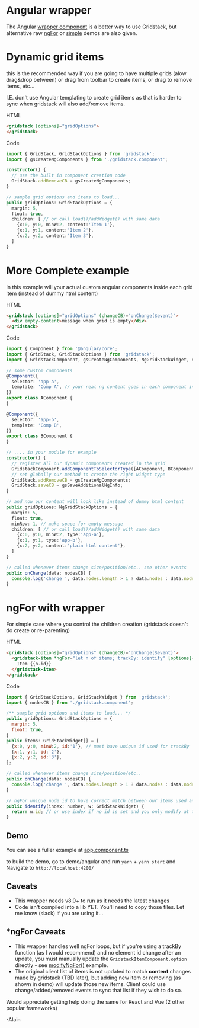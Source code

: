 # Angular wrapper

The Angular [wrapper component](./gridstack.component.ts) <gridstack> is a better way to use Gridstack, but alternative raw [ngFor](./ngFor.ts) or [simple](./simple.ts) demos are also given.

# Dynamic grid items
this is the recommended way if you are going to have multiple grids (alow drag&drop between) or drag from toolbar to create items, or drag to remove items, etc...

I.E. don't use Angular templating to create grid items as that is harder to sync when gridstack will also add/remove items.

HTML 
```html
<gridstack [options]="gridOptions">
</gridstack>
```
Code
```ts
import { GridStack, GridStackOptions } from 'gridstack';
import { gsCreateNgComponents } from './gridstack.component';

constructor() {
  // use the built in component creation code
  GridStack.addRemoveCB = gsCreateNgComponents;
}

// sample grid options and items to load...
public gridOptions: GridStackOptions = {
  margin: 5,
  float: true,
  children: [ // or call load()/addWidget() with same data
    {x:0, y:0, minW:2, content:'Item 1'},
    {x:1, y:1, content:'Item 2'},
    {x:2, y:2, content:'Item 3'},
  ]
}
```

# More Complete example
In this example will your actual custom angular components inside each grid item (instead of dummy html content)

HTML 
```html
<gridstack [options]="gridOptions" (changeCB)="onChange($event)">
  <div empty-content>message when grid is empty</div>
</gridstack>
```

Code
```ts
import { Component } from '@angular/core';
import { GridStack, GridStackOptions } from 'gridstack';
import { GridstackComponent, gsCreateNgComponents, NgGridStackWidget, nodesCB } from './gridstack.component';

// some custom components
@Component({
  selector: 'app-a',
  template: 'Comp A', // your real ng content goes in each component instead...
})
export class AComponent {
}

@Component({
  selector: 'app-b',
  template: 'Comp B',
})
export class BComponent {
}

// .... in your module for example
constructor() {
  // register all our dynamic components created in the grid
  GridstackComponent.addComponentToSelectorType([AComponent, BComponent]);
  // set globally our method to create the right widget type
  GridStack.addRemoveCB = gsCreateNgComponents;
  GridStack.saveCB = gsSaveAdditionalNgInfo;
}

// and now our content will look like instead of dummy html content
public gridOptions: NgGridStackOptions = {
  margin: 5,
  float: true,
  minRow: 1, // make space for empty message
  children: [ // or call load()/addWidget() with same data
    {x:0, y:0, minW:2, type:'app-a'},
    {x:1, y:1, type:'app-b'},
    {x:2, y:2, content:'plain html content'},
  ]
}

// called whenever items change size/position/etc.. see other events
public onChange(data: nodesCB) {
  console.log('change ', data.nodes.length > 1 ? data.nodes : data.nodes[0]);
}
```

# ngFor with wrapper
For simple case where you control the children creation (gridstack doesn't do create or re-parenting)

HTML 
```html
<gridstack [options]="gridOptions" (changeCB)="onChange($event)">
  <gridstack-item *ngFor="let n of items; trackBy: identify" [options]="n">
    Item {{n.id}}
  </gridstack-item>
</gridstack>
```

Code
```javascript
import { GridStackOptions, GridStackWidget } from 'gridstack';
import { nodesCB } from './gridstack.component';

/** sample grid options and items to load... */
public gridOptions: GridStackOptions = {
  margin: 5,
  float: true,
}
public items: GridStackWidget[] = [
  {x:0, y:0, minW:2, id:'1'}, // must have unique id used for trackBy
  {x:1, y:1, id:'2'},
  {x:2, y:2, id:'3'},
];

// called whenever items change size/position/etc..
public onChange(data: nodesCB) {
  console.log('change ', data.nodes.length > 1 ? data.nodes : data.nodes[0]);
}

// ngFor unique node id to have correct match between our items used and GS
public identify(index: number, w: GridStackWidget) {
  return w.id; // or use index if no id is set and you only modify at the end...
}
```

## Demo
You can see a fuller example at [app.component.ts](https://github.com/gridstack/gridstack.js/blob/master/demo/angular/src/app/app.component.ts)

to build the demo, go to demo/angular and run `yarn` + `yarn start` and Navigate to `http://localhost:4200/` 

## Caveats 

 - This wrapper needs v8.0+ to run as it needs the latest changes
 - Code isn't compiled into a lib YET. You'll need to copy those files. Let me know (slack) if you are using it...

 ## *ngFor Caveats
 - This wrapper handles well ngFor loops, but if you're using a trackBy function (as I would recommend) and no element id change after an update,
 you must manually update the `GridstackItemComponent.option` directly - see [modifyNgFor()](./app.component.ts#L174) example.
 - The original client list of items is not updated to match **content** changes made by gridstack (TBD later), but adding new item or removing (as shown in demo) will update those new items. Client could use change/added/removed events to sync that list if they wish to do so.


 Would appreciate getting help doing the same for React and Vue (2 other popular frameworks)
 
 -Alain
